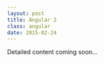 ```yaml
---
layout: post
title: Angular 2
class: angular
date: 2015-02-24
---
```


Detailed content coming soon&hellip;

